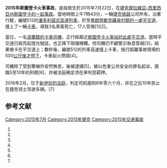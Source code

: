 **2015年斯圖登卡火車事故**，是指發生於2015年7月22日，在[捷克](../Page/捷克.md "wikilink")[摩拉維亞-西里西亞州](../Page/摩拉維亞-西里西亞州.md "wikilink")[斯圖登卡的一起事故](https://zh.wikipedia.org/wiki/斯圖登卡 "wikilink")。當地時間上午7時43分，一輛[捷克铁路](../Page/捷克铁路.md "wikilink")公司所有，沿著行駛，編號512的[潘多利諾式高速列車](https://zh.wikipedia.org/wiki/潘多利諾 "wikilink")，於至[弗朗齊歇克礦泉村間的一處](https://zh.wikipedia.org/wiki/弗朗齊歇克礦泉村 "wikilink")[平交道](../Page/平交道.md "wikilink")，撞上了一輛[卡車](https://zh.wikipedia.org/wiki/卡車 "wikilink")，導致3名乘客死亡，17人受傷\[1\]\[2\]。

當日，一名[波蘭籍的卡車司機](https://zh.wikipedia.org/wiki/波蘭 "wikilink")，正行經鄰近[斯圖登卡火車站的此處平交道](https://zh.wikipedia.org/wiki/斯圖登卡 "wikilink")。當時平交道已經亮起燈光號誌，也正降下阻擋柵欄，但司機仍不顧警示執意穿越\[3\]，結果被卡在平交道上；數秒後，編號512的列車高速撞上卡車，拖行距離事故現場約500[公尺後才停下](https://zh.wikipedia.org/wiki/公尺 "wikilink")，卡車起火燃燒\[4\]。

司機除了受到驚嚇外安然無恙，後被逮捕\[5\]，被以危害公共安全的罪名起诉，面臨5至10年的刑期\[6\]，并被法庭确定须在审判受羁押。

2016年2月，位于[新伊钦的法庭](https://zh.wikipedia.org/wiki/新伊钦 "wikilink")，判定司机服刑8年零六个月，并在之后10年禁止在捷克领土驾驶车辆。\[7\]

## 参考文献

[Category:2015年7月](https://zh.wikipedia.org/wiki/Category:2015年7月 "wikilink") [Category:2015年捷克](https://zh.wikipedia.org/wiki/Category:2015年捷克 "wikilink") [Category:2015年交通事故](https://zh.wikipedia.org/wiki/Category:2015年交通事故 "wikilink")

1.

2.

3.

4.
5.

6.

7.